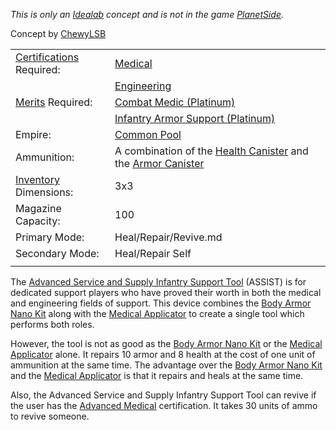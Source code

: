 _This is only an [Idealab](Planetside_Idealab.md) concept and is
not in the game [PlanetSide](PlanetSide.md)._

Concept by [ChewyLSB](User:ChewyLSB.md)

|                                                                |                                                                                                                          |
| -------------------------------------------------------------- | ------------------------------------------------------------------------------------------------------------------------ |
| [Certifications](../certifications/Certification.md) Required: | [Medical](../certifications/Medical.md)                                                                                  |
|                                                                | [Engineering](../certifications/Engineering.md)                                                                          |
| [Merits](../merits/Merit_Commendations.md) Required:           | [Combat Medic (Platinum)](../merits/Combat_Medic.md)                                                                     |
|                                                                | [Infantry Armor Support (Platinum)](../merits/Infantry_Armor_Support.md)                                                 |
| Empire:                                                        | [Common Pool](../terminology/Common_Pool.md)                                                                             |
| Ammunition:                                                    | A combination of the [Health Canister](../items/Health_Canister.md) and the [Armor Canister](../items/Armor_Canister.md) |
| [Inventory](../terminology/Inventory.md) Dimensions:           | 3x3                                                                                                                      |
| Magazine Capacity:                                             | 100                                                                                                                      |
| Primary Mode:                                                  | Heal/Repair/Revive.md                                                                                                    |
| Secondary Mode:                                                | Heal/Repair Self                                                                                                         |
|                                                                |                                                                                                                          |

The [Advanced Service and Supply Infantry Support
Tool](Advanced_Service_and_Supply_Infantry_Support_Tool.md)
(ASSIST) is for dedicated support players who have proved their worth in
both the medical and engineering fields of support. This device combines
the [Body Armor Nano Kit](../weapons/Body_Armor_Nano_Kit.md) along with the
[Medical Applicator](../weapons/Medical_Applicator.md) to create a single
tool which performs both roles.

However, the tool is not as good as the [Body Armor Nano
Kit](../weapons/Body_Armor_Nano_Kit.md) or the [Medical
Applicator](../weapons/Medical_Applicator.md) alone. It repairs 10 armor
and 8 health at the cost of one unit of ammunition at the same time. The
advantage over the [Body Armor Nano Kit](../weapons/Body_Armor_Nano_Kit.md)
and the [Medical Applicator](../weapons/Medical_Applicator.md) is that it
repairs and heals at the same time.

Also, the Advanced Service and Supply Infantry Support Tool can revive
if the user has the [Advanced Medical](../certifications/Advanced_Medical.md)
certification. It takes 30 units of ammo to revive someone.

<!--[category:Idealab](category:Idealab.md)-->
